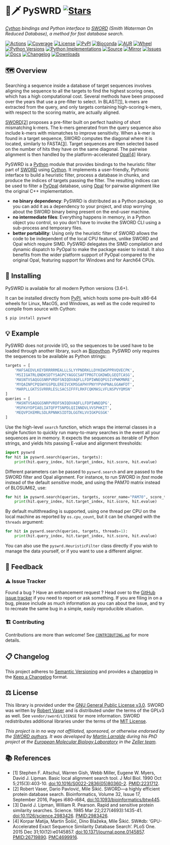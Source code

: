 # 🐍🗡️ PySWRD [![Stars](https://img.shields.io/github/stars/althonos/pyswrd.svg?style=social&maxAge=3600&label=Star)](https://github.com/althonos/pyswrd/stargazers)

*[Cython](https://cython.org/) bindings and Python interface to [SWORD](https://github.com/rvaser/sword) (Smith Waterman On Reduced Database), a method for fast database search.*

[![Actions](https://img.shields.io/github/actions/workflow/status/althonos/pyswrd/test.yml?branch=main&logo=github&style=flat-square&maxAge=300)](https://github.com/althonos/pyswrd/actions)
[![Coverage](https://img.shields.io/codecov/c/gh/althonos/pyswrd?style=flat-square&maxAge=3600&logo=codecov)](https://codecov.io/gh/althonos/pyswrd/)
[![License](https://img.shields.io/badge/license-MIT-blue.svg?style=flat-square&maxAge=2678400)](https://choosealicense.com/licenses/mit/)
[![PyPI](https://img.shields.io/pypi/v/pyswrd.svg?style=flat-square&maxAge=3600&logo=PyPI)](https://pypi.org/project/pyswrd)
[![Bioconda](https://img.shields.io/conda/vn/bioconda/pyswrd?style=flat-square&maxAge=3600&logo=anaconda)](https://anaconda.org/bioconda/pyswrd)
[![AUR](https://img.shields.io/aur/version/python-pyswrd?logo=archlinux&style=flat-square&maxAge=3600)](https://aur.archlinux.org/packages/python-pyswrd)
[![Wheel](https://img.shields.io/pypi/wheel/pyswrd.svg?style=flat-square&maxAge=3600)](https://pypi.org/project/pyswrd/#files)
[![Python Versions](https://img.shields.io/pypi/pyversions/pyswrd.svg?style=flat-square&maxAge=600&logo=python)](https://pypi.org/project/pyswrd/#files)
[![Python Implementations](https://img.shields.io/pypi/implementation/pyswrd.svg?style=flat-square&maxAge=600&label=impl)](https://pypi.org/project/pyswrd/#files)
[![Source](https://img.shields.io/badge/source-GitHub-303030.svg?maxAge=2678400&style=flat-square)](https://github.com/althonos/pyswrd/)
[![Mirror](https://img.shields.io/badge/mirror-EMBL-009f4d?style=flat-square&maxAge=2678400)](https://git.embl.de/larralde/pyswrd/)
[![Issues](https://img.shields.io/github/issues/althonos/pyswrd.svg?style=flat-square&maxAge=600)](https://github.com/althonos/pyswrd/issues)
[![Docs](https://img.shields.io/readthedocs/pyswrd/latest?style=flat-square&maxAge=600)](https://pyswrd.readthedocs.io)
[![Changelog](https://img.shields.io/badge/keep%20a-changelog-8A0707.svg?maxAge=2678400&style=flat-square)](https://github.com/althonos/pyswrd/blob/main/CHANGELOG.md)
[![Downloads](https://img.shields.io/pypi/dm/pyswrd?style=flat-square&color=303f9f&maxAge=86400&label=downloads)](https://pepy.tech/project/pyswrd)


## 🗺️ Overview

Searching a sequence inside a database of target sequences involves aligning
the sequence to all the targets to find the highest scoring ones, which has
a high computational cost. Several methods have been proposed over the years
that use a pre-filter to select. In BLAST[\[1\]](#ref1), k-mers are extracted 
from the query, and only targets containing high-scoring k-mers, with respect to 
the scoring matrix, are actually aligned.

[SWORD](https://github.com/rvaser/sword)[\[2\]](#ref2) proposes a pre-filter built 
on perfect hashing of short mismatching k-mers. The k-mers generated from the 
query sequence also include k-mers with mismatches to improve sensitivity. 
When a k-mer is found in a target sequence, SWORD computes the diagonal where it 
is located, similarly to FASTA[\[3\]](#ref3). Target sequences are then selected based on the
number of hits they have on the same diagonal. The pairwise alignment
is then handled by the platform-accelerated [Opal](https://github.com/Martinsos/opal)[\[4\]](#ref4)
library.

PySWRD is a [Python](https://python.org) module that provides bindings to
the heuristic filter part of [SWORD](https://github.com/rvaser/sword)
using [Cython](https://cython.org/). It implements a user-friendly, Pythonic
interface to build a heuristic filter, process a database in chunks, and
produce the indices of targets passing the filter. The resulting indices
can be used to filter a [PyOpal](https://github.com/althonos/pyopal) database,
using [Opal](https://github.com/Martinsos/opal) for pairwise alignment like
the original C++ implementation.

- **no binary dependency**: PySWRD is distributed as a Python package, so
  you can add it as a dependency to your project, and stop worrying about the
  SWORD binary being present on the end-user machine.
- **no intermediate files**: Everything happens in memory, in a Python object
  you control, so you don't have to invoke the SWORD CLI using a sub-process
  and temporary files.
- **better portability**: Using only the heuristic filter of SWORD allows
  the code to be independent of the local CPU features, unlike SWORD and
  Opal which require SIMD. PySWRD delegates the SIMD compilation and
  dynamic dispatch to PyOpal to make the package easier to install. It
  also benefits from the wider platform support of PyOpal compared to
  the original Opal, featuring support for Windows and for Aarch64 CPUs.

## 🔧 Installing

PySWRD is available for all modern Python versions (3.6+).

It can be installed directly from [PyPI](https://pypi.org/project/pyopal/),
which hosts some pre-built x86-64 wheels for Linux, MacOS, and Windows, 
as well as the code required to compile from source with Cython:
```console
$ pip install pyswrd
```

<!-- Otherwise, PySWRD is also available as a [Bioconda](https://bioconda.github.io/)
package:
```console
$ conda install -c bioconda pyswrd
``` -->

<!-- Check the [*install* page](https://pyswrd.readthedocs.io/en/stable/install.html)
of the documentation for other ways to install PySWRD on your machine. -->

## 💡 Example

PySWRD does not provide I/O, so the sequences to be used have to be loaded through
another library, such as [Biopython](https://biopython.org). PySWRD only requires 
the sequences to be available as Python strings:

```python
targets = [
    'MAFSAEDVLKEYDRRRRMEALLLSLYYPNDRKLLDYKEWSPPRVQVECPK', 
    'MSIIGATRLQNDKSDTYSAGPCYAGGCSAFTPRGTCGKDWDLGEQTCASG', 
    'MASNTVSAQGGSNRPVRDFSNIQDVAQFLLFDPIWNEQPGSIVPWKMNRE', 
    'MYQAINPCPQSWYGSPQLEREIVCKMSGAPHYPNYYPVHPNALGGAWFDT', 
    'MARPLLGKTSSVRRRLESLSACSIFFFLRKFCQKMASLVFLNSPVYQMSN'
]
queries = [
    'MASNTVSAQGGSNRPVRDFSNIQDVAQFLLFDPIWNEQPG', 
    'MSFKVYDPIAELIATQFPTSNPDLQIINNDVLVVSPHKIT', 
    'MEQVPIKEMRLSDLRPNNKSIDTDLGGTKLVVIGKPGSGK'
]
```

Use the high-level `search` function, which wraps the internal classes in a single 
function to quickly run many-to-many searches in the event all your sequences are in 
memory. It expects the sequences as iterable of Python strings, and yields hits 
passing E-value and alignment thresholds:

```python
import pyswrd
for hit in pyswrd.search(queries, targets):
    print(hit.query_index, hit.target_index, hit.score, hit.evalue)
```

Different parameters can be passed to `pyswrd.search` and are passed to the 
SWORD filter and Opal alignment. For instance, to run SWORD in *fast* mode
instead of the default *sensitive* mode, and using the PAM70 matrix instead
of BLOSUM62, use:
```python
for hit in pyswrd.search(queries, targets, scorer_name="PAM70", score_threshold=0, kmer_length=5):
    print(hit.query_index, hit.target_index, hit.score, hit.evalue)
```

By default multithreading is supported, using one thread per CPU on the local
machine as reported by `os.cpu_count`, but it can be changed with the `threads` 
argument:
```python
for hit in pyswrd.search(queries, targets, threads=1):
    print(hit.query_index, hit.target_index, hit.score, hit.evalue)
```

You can also use the `pyswrd.HeuristicFilter` class directly if you wish to 
manage the data yourself, or if you want to use a different aligner.


<!-- ## 🧶 Thread-safety -->

<!-- ## ⏱️ Benchmarks -->


## 💭 Feedback

### ⚠️ Issue Tracker

Found a bug ? Have an enhancement request ? Head over to the [GitHub issue tracker](https://github.com/althonos/pyswrd/issues)
if you need to report or ask something. If you are filing in on a bug,
please include as much information as you can about the issue, and try to
recreate the same bug in a simple, easily reproducible situation.


### 🏗️ Contributing

Contributions are more than welcome! See
[`CONTRIBUTING.md`](https://github.com/althonos/pyswrd/blob/main/CONTRIBUTING.md)
for more details.


## 📋 Changelog

This project adheres to [Semantic Versioning](http://semver.org/spec/v2.0.0.html)
and provides a [changelog](https://github.com/althonos/pyswrd/blob/main/CHANGELOG.md)
in the [Keep a Changelog](http://keepachangelog.com/en/1.0.0/) format.


## ⚖️ License

This library is provided under the [GNU General Public License v3.0](https://choosealicense.com/licenses/gpl-3.0/).
SWORD was written by [Robert Vaser](https://github.com/rvaser) and is distributed under the terms of the
GPLv3 as well. See `vendor/sword/LICENSE` for more information. SWORD redistributes additional
libraries under the terms of the [MIT License](https://choosealicense.com/licenses/mit/).

*This project is in no way not affiliated, sponsored, or otherwise endorsed
by the [SWORD authors](https://github.com/rvaser). It was developed
by [Martin Larralde](https://github.com/althonos/) during his PhD project
at the [European Molecular Biology Laboratory](https://www.embl.de/) in
the [Zeller team](https://github.com/zellerlab).*


## 📚 References

- <a id="ref1">\[1\]</a> Stephen F. Altschul, Warren Gish, Webb Miller, Eugene W. Myers, David J. Lipman. Basic local alignment search tool. J Mol Biol. 1990 Oct 5;215(3):403-10. [doi:10.1016/S0022-2836(05)80360-2](https://doi.org/10.1016/S0022-2836(05)80360-2). [PMID:2231712](https://pubmed.ncbi.nlm.nih.gov/2231712).
- <a id="ref2">\[2\]</a> Robert Vaser, Dario Pavlović, Mile Šikić. SWORD—a highly efficient protein database search. Bioinformatics, Volume 32, Issue 17, September 2016, Pages i680–i684, [doi:10.1093/bioinformatics/btw445](https://doi.org/10.1093/bioinformatics/btw445).
- <a id="ref3">\[3\]</a> David J. Lipman, William R. Pearson. Rapid and sensitive protein similarity searches. Science. 1985 Mar 22;227(4693):1435-41. [doi:10.1126/science.2983426](https://doi.org/10.1126/science.2983426). [PMID:2983426](https://pubmed.ncbi.nlm.nih.gov/2983426).
- <a id="ref4">\[4\]</a> Korpar Matija, Martin Šošić, Dino Blažeka, Mile Šikić. SW#db: ‘GPU-Accelerated Exact Sequence Similarity Database Search’. PLoS One. 2015 Dec 31;10(12):e0145857. [doi:10.1371/journal.pone.0145857](https://doi.org/10.1371/journal.pone.0145857). [PMID:26719890](https://pubmed.ncbi.nlm.nih.gov/26719890). [PMC4699916](https://www.ncbi.nlm.nih.gov/pmc/articles/PMC4699916/).
